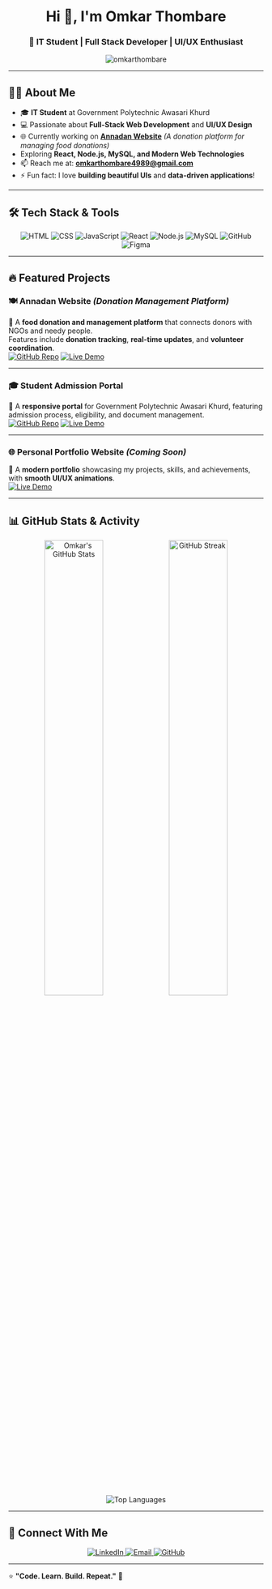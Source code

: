 <!-- Omkar Thombare | Professional GitHub Profile -->

<!-- Header Section -->
<h1 align="center">Hi 👋, I'm Omkar Thombare</h1>
<h3 align="center">🚀 IT Student | Full Stack Developer | UI/UX Enthusiast</h3>

<p align="center">
  <img src="https://komarev.com/ghpvc/?username=omkarthombare&label=Profile%20Views&color=0e75b6&style=flat" alt="omkarthombare" />
</p>

---

## 👨‍💻 About Me  
- 🎓 **IT Student** at Government Polytechnic Awasari Khurd  
- 💻 Passionate about **Full-Stack Web Development** and **UI/UX Design**  
- 🌐 Currently working on **[Annadan Website](#)** *(A donation platform for managing food donations)*  
- Exploring **React, Node.js, MySQL, and Modern Web Technologies**  
- 📫 Reach me at: **omkarthombare4989@gmail.com**  
- ⚡ Fun fact: I love **building beautiful UIs** and **data-driven applications**!

---

## 🛠️ Tech Stack & Tools  

<p align="center">
  <!-- Languages -->
  <img src="https://img.shields.io/badge/HTML5-E34F26?style=for-the-badge&logo=html5&logoColor=white" alt="HTML" />
  <img src="https://img.shields.io/badge/CSS3-1572B6?style=for-the-badge&logo=css3&logoColor=white" alt="CSS" />
  <img src="https://img.shields.io/badge/JavaScript-F7DF1E?style=for-the-badge&logo=javascript&logoColor=black" alt="JavaScript" />
  <img src="https://img.shields.io/badge/React-61DAFB?style=for-the-badge&logo=react&logoColor=black" alt="React" />
  <img src="https://img.shields.io/badge/Node.js-339933?style=for-the-badge&logo=node.js&logoColor=white" alt="Node.js" />
  <img src="https://img.shields.io/badge/MySQL-005C84?style=for-the-badge&logo=mysql&logoColor=white" alt="MySQL" />
  <img src="https://img.shields.io/badge/GitHub-181717?style=for-the-badge&logo=github&logoColor=white" alt="GitHub" />
  <img src="https://img.shields.io/badge/Figma-F24E1E?style=for-the-badge&logo=figma&logoColor=white" alt="Figma" />
</p>

---

## 🔥 Featured Projects  

### 🍽️ **Annadan Website** *(Donation Management Platform)*  
📌 A **food donation and management platform** that connects donors with NGOs and needy people.  
Features include **donation tracking**, **real-time updates**, and **volunteer coordination**.  
[![GitHub Repo](https://img.shields.io/badge/Repository-View-blue?style=for-the-badge&logo=github)](https://github.com/omkarthombare/annadan-website)
[![Live Demo](https://img.shields.io/badge/Demo-Live-green?style=for-the-badge&logo=google-chrome)](#)

---

### 🎓 **Student Admission Portal**  
📌 A **responsive portal** for Government Polytechnic Awasari Khurd, featuring admission process, eligibility, and document management.  
[![GitHub Repo](https://img.shields.io/badge/Repository-View-blue?style=for-the-badge&logo=github)](https://github.com/omkarthombare/student-admission-portal)
[![Live Demo](https://img.shields.io/badge/Demo-Live-green?style=for-the-badge&logo=google-chrome)](#)

---

### 🌐 **Personal Portfolio Website** *(Coming Soon)*  
📌 A **modern portfolio** showcasing my projects, skills, and achievements, with **smooth UI/UX animations**.  
[![Live Demo](https://img.shields.io/badge/Demo-Live-orange?style=for-the-badge&logo=google-chrome)](#)

---

## 📊 GitHub Stats & Activity  

<p align="center">
  <img src="https://github-readme-stats.vercel.app/api?username=omkarthombare&show_icons=true&theme=tokyonight" alt="Omkar's GitHub Stats" width="48%" />
  <img src="https://github-readme-streak-stats.herokuapp.com/?user=omkarthombare&theme=tokyonight" alt="GitHub Streak" width="48%" />
</p>

<p align="center">
  <img src="https://github-readme-stats.vercel.app/api/top-langs/?username=omkarthombare&layout=compact&theme=tokyonight" alt="Top Languages" />
</p>

---

## 🤝 Connect With Me  

<p align="center">
  <a href="https://linkedin.com/in/omkarthombare" target="_blank">
    <img src="https://img.shields.io/badge/LinkedIn-0077B5?style=for-the-badge&logo=linkedin&logoColor=white" alt="LinkedIn" />
  </a>
  <a href="mailto:omkarthombare4989@gmail.com">
    <img src="https://img.shields.io/badge/Email-D14836?style=for-the-badge&logo=gmail&logoColor=white" alt="Email" />
  </a>
  <a href="https://github.com/omkarthombare">
    <img src="https://img.shields.io/badge/GitHub-000000?style=for-the-badge&logo=github&logoColor=white" alt="GitHub" />
  </a>
</p>

---

⭐ **"Code. Learn. Build. Repeat."** 🚀
